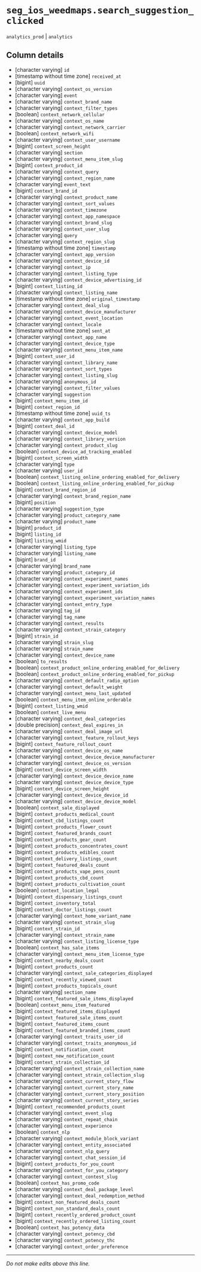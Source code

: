 # `seg_ios_weedmaps.search_suggestion_clicked`
`analytics_prod` | `analytics`

## Column details
* [character varying] `id`
* [timestamp without time zone] `received_at`
* [bigint]    `uuid`
* [character varying] `context_os_version`
* [character varying] `event`
* [character varying] `context_brand_name`
* [character varying] `context_filter_types`
* [boolean]   `context_network_cellular`
* [character varying] `context_os_name`
* [character varying] `context_network_carrier`
* [boolean]   `context_network_wifi`
* [character varying] `context_user_username`
* [bigint]    `context_screen_height`
* [character varying] `section`
* [character varying] `context_menu_item_slug`
* [bigint]    `context_product_id`
* [character varying] `context_query`
* [character varying] `context_region_name`
* [character varying] `event_text`
* [bigint]    `context_brand_id`
* [character varying] `context_product_name`
* [character varying] `context_sort_values`
* [character varying] `context_timezone`
* [character varying] `context_app_namespace`
* [character varying] `context_brand_slug`
* [character varying] `context_user_slug`
* [character varying] `query`
* [character varying] `context_region_slug`
* [timestamp without time zone] `timestamp`
* [character varying] `context_app_version`
* [character varying] `context_device_id`
* [character varying] `context_ip`
* [character varying] `context_listing_type`
* [character varying] `context_device_advertising_id`
* [bigint]    `context_listing_id`
* [character varying] `context_listing_name`
* [timestamp without time zone] `original_timestamp`
* [character varying] `context_deal_slug`
* [character varying] `context_device_manufacturer`
* [character varying] `context_event_location`
* [character varying] `context_locale`
* [timestamp without time zone] `sent_at`
* [character varying] `context_app_name`
* [character varying] `context_device_type`
* [character varying] `context_menu_item_name`
* [bigint]    `context_user_id`
* [character varying] `context_library_name`
* [character varying] `context_sort_types`
* [character varying] `context_listing_slug`
* [character varying] `anonymous_id`
* [character varying] `context_filter_values`
* [character varying] `suggestion`
* [bigint]    `context_menu_item_id`
* [bigint]    `context_region_id`
* [timestamp without time zone] `uuid_ts`
* [character varying] `context_app_build`
* [bigint]    `context_deal_id`
* [character varying] `context_device_model`
* [character varying] `context_library_version`
* [character varying] `context_product_slug`
* [boolean]   `context_device_ad_tracking_enabled`
* [bigint]    `context_screen_width`
* [character varying] `type`
* [character varying] `user_id`
* [boolean]   `context_listing_online_ordering_enabled_for_delivery`
* [boolean]   `context_listing_online_ordering_enabled_for_pickup`
* [bigint]    `context_brand_region_id`
* [character varying] `context_brand_region_name`
* [bigint]    `position`
* [character varying] `suggestion_type`
* [character varying] `product_category_name`
* [character varying] `product_name`
* [bigint]    `product_id`
* [bigint]    `listing_id`
* [bigint]    `listing_wmid`
* [character varying] `listing_type`
* [character varying] `listing_name`
* [bigint]    `brand_id`
* [character varying] `brand_name`
* [character varying] `product_category_id`
* [character varying] `context_experiment_names`
* [character varying] `context_experiment_variation_ids`
* [character varying] `context_experiment_ids`
* [character varying] `context_experiment_variation_names`
* [character varying] `context_entry_type`
* [character varying] `tag_id`
* [character varying] `tag_name`
* [character varying] `context_results`
* [character varying] `context_strain_category`
* [bigint]    `strain_id`
* [character varying] `strain_slug`
* [character varying] `strain_name`
* [character varying] `context_device_name`
* [boolean]   `to_results`
* [boolean]   `context_product_online_ordering_enabled_for_delivery`
* [boolean]   `context_product_online_ordering_enabled_for_pickup`
* [character varying] `context_default_radio_option`
* [character varying] `context_default_weight`
* [character varying] `context_menu_last_updated`
* [boolean]   `context_menu_item_online_orderable`
* [bigint]    `context_listing_wmid`
* [boolean]   `context_live_menu`
* [character varying] `context_deal_categories`
* [double precision] `context_deal_expires_in`
* [character varying] `context_deal_image_url`
* [character varying] `context_feature_rollout_keys`
* [bigint]    `context_feature_rollout_count`
* [character varying] `context_device_os_name`
* [character varying] `context_device_device_manufacturer`
* [character varying] `context_device_os_version`
* [bigint]    `context_device_screen_width`
* [character varying] `context_device_device_name`
* [character varying] `context_device_device_type`
* [bigint]    `context_device_screen_height`
* [character varying] `context_device_device_id`
* [character varying] `context_device_device_model`
* [boolean]   `context_sale_displayed`
* [bigint]    `context_products_medical_count`
* [bigint]    `context_cbd_listings_count`
* [bigint]    `context_products_flower_count`
* [bigint]    `context_featured_brands_count`
* [bigint]    `context_products_gear_count`
* [bigint]    `context_products_concentrates_count`
* [bigint]    `context_products_edibles_count`
* [bigint]    `context_delivery_listings_count`
* [bigint]    `context_featured_deals_count`
* [bigint]    `context_products_vape_pens_count`
* [bigint]    `context_products_cbd_count`
* [bigint]    `context_products_cultivation_count`
* [boolean]   `context_location_legal`
* [bigint]    `context_dispensary_listings_count`
* [bigint]    `context_inventory_total`
* [bigint]    `context_doctor_listings_count`
* [character varying] `context_home_variant_name`
* [character varying] `context_strain_slug`
* [bigint]    `context_strain_id`
* [character varying] `context_strain_name`
* [character varying] `context_listing_license_type`
* [boolean]   `context_has_sale_items`
* [character varying] `context_menu_item_license_type`
* [bigint]    `context_nearby_deals_count`
* [bigint]    `context_products_count`
* [character varying] `context_sale_categories_displayed`
* [bigint]    `context_recently_viewed_count`
* [bigint]    `context_products_topicals_count`
* [character varying] `section_name`
* [bigint]    `context_featured_sale_items_displayed`
* [boolean]   `context_menu_item_featured`
* [bigint]    `context_featured_items_displayed`
* [bigint]    `context_featured_sale_items_count`
* [bigint]    `context_featured_items_count`
* [bigint]    `context_featured_branded_items_count`
* [character varying] `context_traits_user_id`
* [character varying] `context_traits_anonymous_id`
* [bigint]    `context_notification_count`
* [bigint]    `context_new_notification_count`
* [bigint]    `context_strain_collection_id`
* [character varying] `context_strain_collection_name`
* [character varying] `context_strain_collection_slug`
* [character varying] `context_current_story_flow`
* [character varying] `context_current_story_name`
* [character varying] `context_current_story_position`
* [character varying] `context_current_story_series`
* [bigint]    `context_recommended_products_count`
* [character varying] `context_event_slug`
* [character varying] `context_repeat_chain`
* [character varying] `context_experience`
* [boolean]   `context_nlp`
* [character varying] `context_module_block_variant`
* [character varying] `context_entity_associated`
* [character varying] `context_nlp_query`
* [character varying] `context_chat_session_id`
* [bigint]    `context_products_for_you_count`
* [character varying] `context_for_you_category`
* [character varying] `context_contest_slug`
* [boolean]   `context_has_promo_code`
* [character varying] `context_deal_package_level`
* [character varying] `context_deal_redemption_method`
* [bigint]    `context_non_featured_deals_count`
* [bigint]    `context_non_standard_deals_count`
* [bigint]    `context_recently_ordered_product_count`
* [bigint]    `context_recently_ordered_listing_count`
* [boolean]   `context_has_potency_data`
* [character varying] `context_potency_cbd`
* [character varying] `context_potency_thc`
* [character varying] `context_order_preference`

-------------------------------------------------------------------------------
*Do not make edits above this line.*
